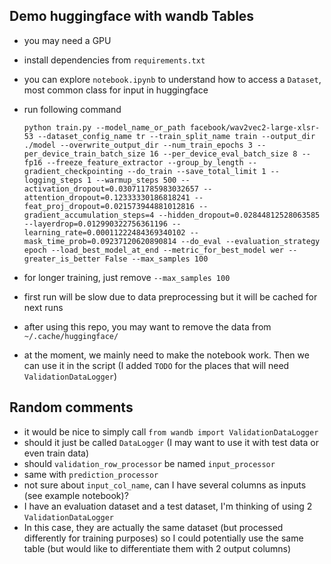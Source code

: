 ## Demo huggingface with wandb Tables

* you may need a GPU

* install dependencies from `requirements.txt`

* you can explore `notebook.ipynb` to understand how to access a `Dataset`, most common class for input in huggingface

* run following command

  `python train.py --model_name_or_path facebook/wav2vec2-large-xlsr-53 --dataset_config_name tr --train_split_name train --output_dir ./model --overwrite_output_dir --num_train_epochs 3 --per_device_train_batch_size 16 --per_device_eval_batch_size 8 --fp16 --freeze_feature_extractor --group_by_length --gradient_checkpointing --do_train --save_total_limit 1 --logging_steps 1 --warmup_steps 500 --activation_dropout=0.030711785983032657 --attention_dropout=0.12333330186818241 --feat_proj_dropout=0.021573944881012816 --gradient_accumulation_steps=4 --hidden_dropout=0.02844812528063585 --layerdrop=0.012990322756361196 --learning_rate=0.00011222484369340102 --mask_time_prob=0.09237120620890814 --do_eval --evaluation_strategy epoch --load_best_model_at_end --metric_for_best_model wer --greater_is_better False --max_samples 100`

* for longer training, just remove `--max_samples 100`

* first run will be slow due to data preprocessing but it will be cached for next runs

* after using this repo, you may want to remove the data from `~/.cache/huggingface/`

* at the moment, we mainly need to make the notebook work. Then we can use it in the script (I added `TODO` for the places that will need `ValidationDataLogger`)

## Random comments

* it would be nice to simply call `from wandb import ValidationDataLogger`
* should it just be called `DataLogger` (I may want to use it with test data or even train data)
* should `validation_row_processor` be named `input_processor`
* same with `prediction_processor`
* not sure about `input_col_name`, can I have several columns as inputs (see example notebook)?
* I have an evaluation dataset and a test dataset, I'm thinking of using 2 `ValidationDataLogger`
* In this case, they are actually the same dataset (but processed differently for training purposes) so I could potentially use the same table (but would like to differentiate them with 2 output columns)
